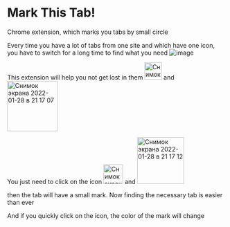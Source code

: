 # Mark This Tab!
Chrome extension, which marks you tabs by small circle

Every time you have a lot of tabs from one site and which have one icon, you have to switch for a long time to find what you need
![image](https://user-images.githubusercontent.com/69767/151599894-cb973dd2-c9d1-4cc2-aecf-c705393153dd.png)


This extension will help you not get lost in them <img width="40" alt="Снимок экрана 2022-01-28 в 21 17 35" src="https://user-images.githubusercontent.com/69767/151600763-197484b1-264e-4d2f-8d62-2a46c8292661.png"> and 
<img width="116" alt="Снимок экрана 2022-01-28 в 21 17 07" src="https://user-images.githubusercontent.com/69767/151600644-1157dddf-4e05-49b3-bae3-aacd6c181de5.png">

You just need to click on the icon <img width="45" alt="Снимок экрана 2022-01-28 в 21 17 23" src="https://user-images.githubusercontent.com/69767/151600775-46658c43-cefb-488d-b517-def8473ff9a2.png"> and <img width="108" alt="Снимок экрана 2022-01-28 в 21 17 12" src="https://user-images.githubusercontent.com/69767/151600659-bf4f9522-fd04-47a8-9e5e-bcedecaf8485.png">



then the tab will have a small mark. Now finding the necessary tab is easier than ever

And if you quickly click on the icon, the color of the mark will change
